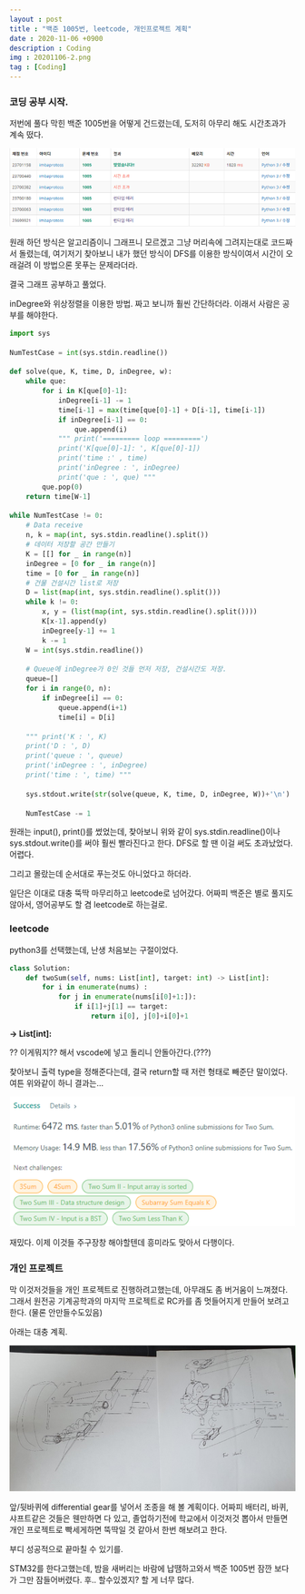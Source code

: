 ```yaml
---
layout : post
title : "백준 1005번, leetcode, 개인프로젝트 계획"
date : 2020-11-06 +0900
description : Coding
img : 20201106-2.png
tag : [Coding]
---
```


### 코딩 공부 시작.

 저번에 풀다 막힌 백준 1005번을 어떻게 건드렸는데, 도저히 아무리 해도 시간초과가 계속 떴다.

![img1](https://raw.githubusercontent.com/ReaperMaKNaE/reapermaknae.github.io/main/assets/img/20201106-2.png)

 원래 하던 방식은 알고리즘이니 그래프니 모르겠고 그냥 머리속에 그려지는대로 코드짜서 돌렸는데, 여기저기 찾아보니 내가 했던 방식이 DFS를 이용한 방식이여서 시간이 오래걸려 이 방법으론 못푸는 문제라더라.

 결국 그래프 공부하고 풀었다.

 inDegree와 위상정렬을 이용한 방법. 짜고 보니까 훨씬 간단하더라. 이래서 사람은 공부를 해야한다.

```python
import sys

NumTestCase = int(sys.stdin.readline())

def solve(que, K, time, D, inDegree, w):
    while que:
        for i in K[que[0]-1]:
            inDegree[i-1] -= 1
            time[i-1] = max(time[que[0]-1] + D[i-1], time[i-1])
            if inDegree[i-1] == 0:
                que.append(i)
            """ print('========= loop =========')
            print('K[que[0]-1]: ', K[que[0]-1])
            print('time :' , time)
            print('inDegree : ', inDegree)
            print('que : ', que) """
        que.pop(0)
    return time[W-1]

while NumTestCase != 0:
    # Data receive
    n, k = map(int, sys.stdin.readline().split())
    # 데이터 저장할 공간 만들기
    K = [[] for _ in range(n)]
    inDegree = [0 for _ in range(n)]
    time = [0 for _ in range(n)]
    # 건물 건설시간 list로 저장
    D = list(map(int, sys.stdin.readline().split()))
    while k != 0:
        x, y = (list(map(int, sys.stdin.readline().split())))
        K[x-1].append(y)
        inDegree[y-1] += 1
        k -= 1
    W = int(sys.stdin.readline())

    # Queue에 inDegree가 0인 것들 먼저 저장, 건설시간도 저장.
    queue=[]
    for i in range(0, n):
        if inDegree[i] == 0:
            queue.append(i+1)
            time[i] = D[i]

    """ print('K : ', K)
    print('D : ', D)
    print('queue : ', queue)
    print('inDegree : ', inDegree)
    print('time : ', time) """

    sys.stdout.write(str(solve(queue, K, time, D, inDegree, W))+'\n')

    NumTestCase -= 1
```

 원래는 input(), print()를 썼었는데, 찾아보니 위와 같이 sys.stdin.readline()이나 sys.stdout.write()를 써야 훨씬 빨라진다고 한다. DFS로 할 땐 이걸 써도 초과났었다. 어렵다.

 그리고 몰랐는데 순서대로 푸는것도 아니었다고 하더라.

 일단은 이대로 대충 뚝딱 마무리하고 leetcode로 넘어갔다. 어짜피 백준은 별로 풀지도 않아서, 영어공부도 할 겸 leetcode로 하는걸로.



### leetcode

 python3를 선택했는데, 난생 처음보는 구절이었다.

```python
class Solution:
    def twoSum(self, nums: List[int], target: int) -> List[int]:
        for i in enumerate(nums) :
            for j in enumerate(nums[i[0]+1:]):
                if i[1]+j[1] == target:
                    return i[0], j[0]+i[0]+1
```

__-> List[int]:__ 

?? 이게뭐지?? 해서 vscode에 넣고 돌리니 안돌아간다.(???)

 찾아보니 출력 type을 정해준다는데, 결국 return할 때 저런 형태로 빼준단 말이었다. 여튼 위와같이 하니 결과는...

![img2](https://raw.githubusercontent.com/ReaperMaKNaE/reapermaknae.github.io/main/assets/img/20201106-3.png)

 재밌다. 이제 이것들 주구장창 해야할텐데 흥미라도 맞아서 다행이다.



### 개인 프로젝트

막 이것저것들을 개인 프로젝트로 진행하려고했는데, 아무래도 좀 버거움이 느껴졌다. 그래서 원전공 기계공학과의 마지막 프로젝트로 RC카를 좀 멋들어지게 만들어 보려고한다. (물론 안만들수도있음)

 아래는 대충 계획.

![img3](https://raw.githubusercontent.com/ReaperMaKNaE/reapermaknae.github.io/main/assets/img/20201106-1.png)

 앞/뒷바퀴에 differential gear를 넣어서 조종을 해 볼 계획이다. 어짜피 배터리, 바퀴, 샤프트같은 것들은 웬만하면 다 있고, 졸업하기전에 학교에서 이것저것 뽑아서 만들면 개인 프로젝트로 빡세게하면 뚝딱일 것 같아서 한번 해보려고 한다.

 부디 성공적으로 끝마칠 수 있기를.



 STM32를 한다고했는데, 밤을 새버리는 바람에 납땜하고와서 백준 1005번 잠깐 보다가 그만 잠들어버렸다. 후.. 할수있겠지? 할 게 너무 많다.
